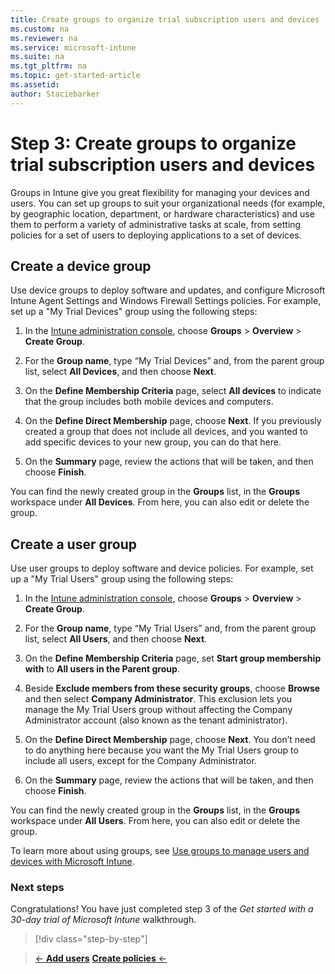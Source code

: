 ```yaml
---
title: Create groups to organize trial subscription users and devices
ms.custom: na
ms.reviewer: na
ms.service: microsoft-intune
ms.suite: na
ms.tgt_pltfrm: na
ms.topic: get-started-article
ms.assetid:
author: Staciebarker
---
```

# Step 3: Create groups to organize trial subscription users and devices
Groups in Intune give you great flexibility for managing your devices and users. You can set up groups to suit your organizational needs (for example, by geographic location, department, or hardware characteristics) and use them to perform a variety of administrative tasks at scale, from setting policies for a set of users to deploying applications to a set of devices.

## Create a device group
Use device groups to deploy software and updates, and configure Microsoft Intune Agent Settings and Windows Firewall Settings policies. For example, set up a "My Trial Devices" group using the following steps:

1.  In the [Intune administration console](https://manage.microsoft.com/), choose **Groups** &gt; **Overview** &gt; **Create Group**.

2.  For the **Group name**, type “My Trial Devices” and, from the parent group list, select **All Devices**, and then choose **Next**.

3.  On the **Define Membership Criteria** page, select **All devices** to indicate that the group includes both mobile devices and computers.

4.  On the **Define Direct Membership** page, choose **Next**. If you previously created a group that does not include all devices, and you wanted to add specific devices to your new group, you can do that here.

5.  On the **Summary** page, review the actions that will be taken, and then choose **Finish**.

You can find the newly created group in the **Groups** list, in the **Groups** workspace under **All Devices**. From here, you can also edit or delete the group.

## Create a user group
Use user groups to deploy software and device policies. For example, set up a "My Trial Users" group using the following steps:

1.  In the [Intune administration console](https://manage.microsoft.com/), choose **Groups** &gt; **Overview** &gt; **Create Group**.

2.  For the **Group name**, type “My Trial Users” and, from the parent group list, select **All Users**, and then choose **Next**.

3.  On the **Define Membership Criteria** page, set **Start group membership with** to **All users in the Parent group**.

4.  Beside **Exclude members from these security groups**, choose **Browse** and then select **Company Administrator**. This exclusion lets you manage the My Trial Users group without affecting the Company Administrator account (also known as the tenant administrator).

5.  On the **Define Direct Membership** page, choose **Next**. You don’t need to do anything here because you want the My Trial Users group to include all users, except for the Company Administrator.

6.  On the **Summary** page, review the actions that will be taken, and then choose **Finish**.

You can find the newly created group in the **Groups** list, in the **Groups** workspace under **All Users**. From here, you can also edit or delete the group.

To learn more about using groups, see [Use groups to manage users and devices with Microsoft Intune](/Intune/Deploy-Use/use-groups-to-manage-users-and-devices-with-microsoft-intune).

### Next steps
Congratulations! You have just completed step 3 of the *Get started with a 30-day trial of Microsoft Intune* walkthrough.

>[!div class="step-by-step"]

>[&larr; **Add users**](.\get-started-with-a-30-day-trial-of-microsoft-intune-step-2.md)     [**Create policies** &larr;](.\get-started-with-a-30-day-trial-of-microsoft-intune-step-4.md)  
